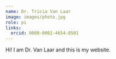 ```yaml
---
name: Dr. Tricia Van Laar
image: images/photo.jpg
role: pi
links:
  orcid: 0000-0002-4654-8501
---
```


Hi! I am Dr. Van Laar and this is my website.
